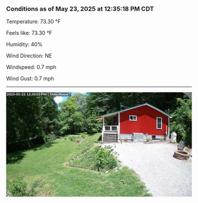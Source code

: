 ### Conditions as of May 23, 2025 at 12:35:18 PM CDT 

Temperature: 73.30 &deg;F

Feels like: 73.30 &deg;F

Humidity: 40%

Wind Direction: NE

Windspeed: 0.7 mph

Wind Gust: 0.7 mph

---

<img src="./images/latest.jpeg"/>

